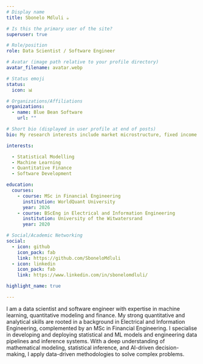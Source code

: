 ```yaml
---
# Display name
title: Sbonelo Mdluli ☕️

# Is this the primary user of the site?
superuser: true

# Role/position
role: Data Scientist / Software Engineer

# Avatar (image path relative to your profile directory)
avatar_filename: avatar.webp

# Status emoji
status:
  icon: 📊

# Organizations/Affiliations
organizations:
  - name: Blue Bean Software
    url: ""

# Short bio (displayed in user profile at end of posts)
bio: My research interests include market microstructure, fixed income modeling, and machine learning applications in finance.

interests:

  - Statistical Modelling
  - Machine Learning
  - Quantitative Finance
  - Software Development

education:
  courses:
    - course: MSc in Financial Engineering
      institution: WorldQuant University
      year: 2026
    - course: BScEng in Electrical and Information Engineering
      institution: University of the Witwatersrand
      year: 2020

# Social/Academic Networking
social:
  - icon: github
    icon_pack: fab
    link: https://github.com/SboneloMdluli
  - icon: linkedin
    icon_pack: fab
    link: https://www.linkedin.com/in/sbonelomdluli/

highlight_name: true

---
```


I am a data scientist and software engineer with expertise in machine learning, quantitative modeling and finance. My strong quantitative and analytical skills are rooted in a background in Electrical and Information Engineering, complemented by an MSc in Financial Engineering. I specialise in developing and deploying statistical and ML models and engineering data pipelines and inference systems. With a deep understanding of mathematical modeling, statistical inference, and AI-driven decision-making, I apply data-driven methodologies to solve complex problems.
